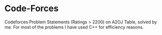 # Code-Forces
Codeforces Problem Statements (Ratings > 2200) on A2OJ Table, solved by me. For most of the problems I have used C++ for efficiency reasons.
